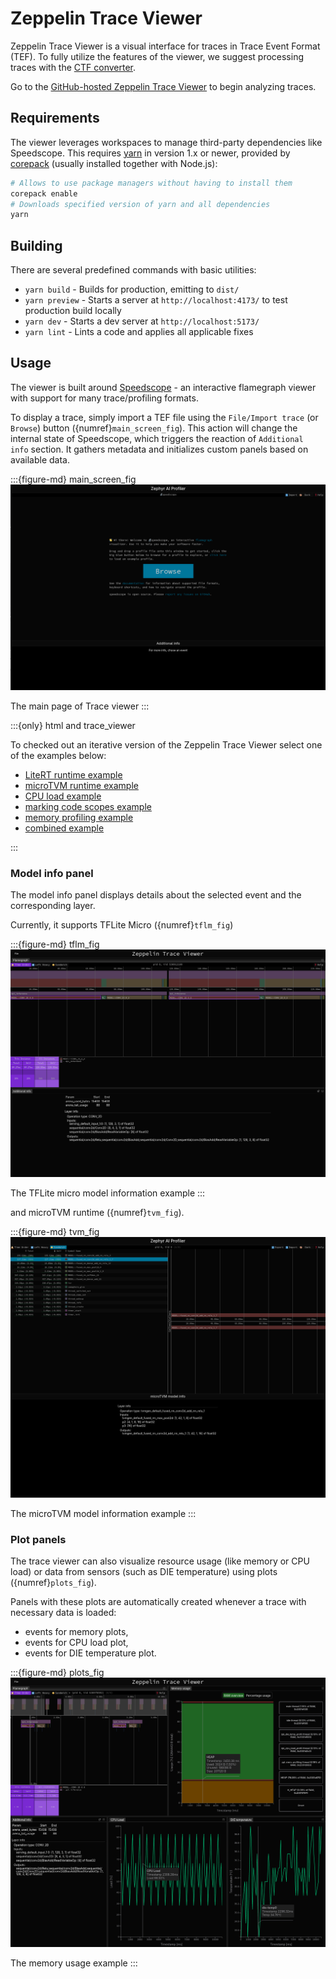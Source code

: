 # Zeppelin Trace Viewer

Zeppelin Trace Viewer is a visual interface for traces in Trace Event Format (TEF).
To fully utilize the features of the viewer, we suggest processing traces with the [CTF converter](./ctf_to_tef.md).

Go to the [GitHub-hosted Zeppelin Trace Viewer](https://antmicro.github.io/zeppelin-trace-viewer) to begin analyzing traces.

## Requirements

The viewer leverages workspaces to manage third-party dependencies like Speedscope.
This requires [yarn](https://yarnpkg.com/) in version 1.x or newer, provided by [corepack](https://github.com/nodejs/corepack#readme) (usually installed together with Node.js):
```bash
# Allows to use package managers without having to install them
corepack enable
# Downloads specified version of yarn and all dependencies
yarn
```

## Building

There are several predefined commands with basic utilities:
- `yarn build` - Builds for production, emitting to `dist/`
- `yarn preview` - Starts a server at `http://localhost:4173/` to test production build locally
- `yarn dev` - Starts a dev server at `http://localhost:5173/`
- `yarn lint` - Lints a code and applies all applicable fixes

## Usage

The viewer is built around [Speedscope](https://github.com/jlfwong/speedscope) - an interactive flamegraph viewer with support for many trace/profiling formats.

To display a trace, simply import a TEF file using the `File/Import trace` (or `Browse`) button ({numref}`main_screen_fig`).
This action will change the internal state of Speedscope, which triggers the reaction of `Additional info` section.
It gathers metadata and initializes custom panels based on available data.

:::{figure-md} main_screen_fig
![](./imgs/trace_viewer_main_screen.png)

The main page of Trace viewer
:::


:::{only} html and trace_viewer

To checked out an iterative version of the Zeppelin Trace Viewer select one of the examples below:
* <a href="_static/trace_viewer/index.html#profileURL=./tef_tflm_profiler.json">LiteRT runtime example</a>
* <a href="_static/trace_viewer/index.html#profileURL=./tef_tvm_profiler.json">microTVM runtime example</a>
* <a href="_static/trace_viewer/index.html#profileURL=./tef_cpu_load.json">CPU load example</a>
* <a href="_static/trace_viewer/index.html#profileURL=./tef_marking_code_scopes.json">marking code scopes example</a>
* <a href="_static/trace_viewer/index.html#profileURL=./tef_memory_profiling.json">memory profiling example</a>
* <a href="_static/trace_viewer/index.html#profileURL=./advanced.json">combined example</a>

:::

### Model info panel

The model info panel displays details about the selected event and the corresponding layer.

Currently, it supports TFLite Micro ({numref}`tflm_fig`)

:::{figure-md} tflm_fig
![](./imgs/trace_viewer_tflm_model_info.png)

The TFLite micro model information example
:::

and microTVM runtime ({numref}`tvm_fig`).

:::{figure-md} tvm_fig
![](./imgs/trace_viewer_tvm_model_info.png)

The microTVM model information example
:::

### Plot panels

The trace viewer can also visualize resource usage (like memory or CPU load) or data from sensors (such as DIE temperature) using plots ({numref}`plots_fig`).

Panels with these plots are automatically created whenever a trace with necessary data is loaded:
* [](memory-event) events for memory plots,
* [](cpu-load-event) events for CPU load plot,
* [](die-temp-event) events for DIE temperature plot.


:::{figure-md} plots_fig
![](./imgs/trace_viewer_memory_usage.png)

The memory usage example
:::
